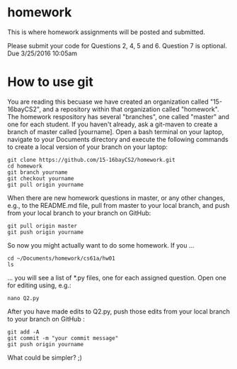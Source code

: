 # homework
This is where homework assignments will be posted and submitted.

Please submit your code for Questions 2, 4, 5 and 6.  Question 7 is optional.  Due 3/25/2016 10:05am
# How to use git
You are reading this becuase we have created an organization called "15-16bayCS2", and a repository within that organization called "homework".  The homework respository has several "branches", one called "master" and one for each student.  If you haven't already, ask a git-maven to create a branch of master called [yourname].  Open a bash terminal on your laptop, navigate to your Documents directory and execute the following commands to create a local version of your branch on your laptop:  
```
git clone https://github.com/15-16bayCS2/homework.git
cd homework
git branch yourname
git checkout yourname
git pull origin yourname
```
When there are new homework questions in master, or any other changes, e.g., to the README.md file, pull from master to your local branch, and push from your local branch to your branch on GitHub: 
```
git pull origin master
git push origin yourname
```
So now you might actually want to do some homework.  If you ...
```
cd ~/Documents/homework/cs61a/hw01
ls
```
... you will see a list of *.py files, one for each assigned question.  Open one for editing using, e.g.:
```
nano Q2.py
```
After you have made edits to Q2.py, push those edits from your local branch to your branch on GitHub :
```
git add -A
git commit -m "your commit message"
git push origin yourname
```
What could be simpler? ;)
